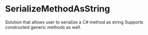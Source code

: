 # SerializeMethodAsString
Solution that allows user to serialize a C# method as string
Supports constructed generic methods as well.
